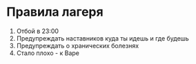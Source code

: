 # Правила лагеря
1. Отбой в 23:00
2. Предупреждать наставников куда ты идешь и где будешь
3. Предупреждать о хранических болезнях
4. Стало плохо - к Варе